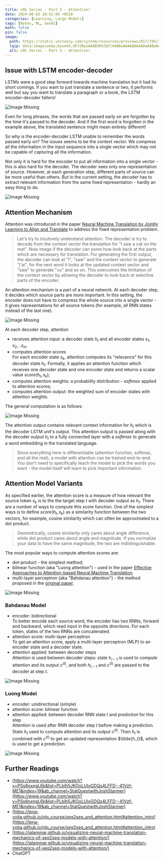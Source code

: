 ```yaml
---
title: LMs Series - Part 5 - Attention!
date: 2024-06-03 20:52:00 +0530
categories: [Learning, Large Models]
tags: [Notes, ML, GenAI]
math: false
pin: false
image:
  path: https://static.vecteezy.com/system/resources/previews/017/794/311/non_2x/attention-sign-with-exclamation-mark-banner-vector.jpg
  lqip: data:image/webp;base64,UklGRpoAAABXRUJQVlA4WAoAAAAQAAAADwAABwAAQUxQSDIAAAARL0AmbZurmr57yyIiqE8oiG0bejIYEQTgqiDA9vqnsUSI6H+oAERp2HZ65qP/VIAWAFZQOCBCAAAA8AEAnQEqEAAIAAVAfCWkAALp8sF8rgRgAP7o9FDvMCkMde9PK7euH5M1m6VWoDXf2FkP3BqV0ZYbO6NA/VFIAAAA
  alt: LMs Series - Part 5 - Attention!
---
```


## Issue with LSTM encoder-decoder

LSTMs were a good step forward towards machine translation but it had its short comings. If you want to just translate a sentence or two, it performs well but say you want to translate a paragraph or a book, the LSTM encoder-decoder falters!

![Image Missing](../assets/img/Pasted%20image%2020240603194303.png)

Even for long phrases, the words that are passed early on are forgotten by the time it's passed to the decoder. And if the first word is forgotten in the example above, the translated sentence might mean entirely different!

So why is the encoder-decoder LSTM unable to remember the words passed early on? The issues seems to be the context vector. We compress all the information in the input sequence into a single vector which may not be capable of capturing all the information.

Not only it is hard for the encoder to put all information into a single vector - this is also hard for the decoder. The decoder sees only one representation of source. However, at each generation step, different parts of source can be more useful than others. But in the current setting, the decoder has to extract relevant information from the same fixed representation - hardly an easy thing to do.

![Image Missing](../assets/img/Pasted%20image%2020240603194647.png)

## Attention Mechanism

Attention was introduced in the paper [Neural Machine Translation by Jointly Learning to Align and Translate](https://arxiv.org/pdf/1409.0473.pdf) to address the fixed representation problem. 

> Let's try to intuitively understand attention. The decoder is try to decode from the context vector the translation for "I saw a cat on the mat". Now image if the decoder can some how look back at the parts which are necessary for translation. For generating the first output, the decoder can look at "I", "saw" and the context vector to generate "j'ai", for the next word it looks at the updated context vector and "saw" to generate "vu" and so on. This overcomes the limitation of the context vector by allowing the decoder to look back at selective parts of the encoder.

An attention mechanism is a part of a neural network. At each decoder step, it decides which source parts are more important. In this setting, the encoder does not have to compress the whole source into a single vector - it gives representations for all source tokens (for example, all RNN states instead of the last one).

![Image Missing](../assets/img/Pasted%20image%2020240603195520.png)

At each decoder step, attention

- receives attention input: a decoder state $h_t$ and all encoder states $s_1, s_2, .. s_m$
- computes attention scores  
    For each encoder state $s_k$, attention computes its "relevance" for this decoder state $h_t$. Formally, it applies an attention function which receives one decoder state and one encoder state and returns a scalar value $score(h_t, s_k)$;
- computes attention weights: a probability distribution - $softmax$ applied to attention scores;
- computes attention output: the weighted sum of encoder states with attention weights.

The general computation is as follows:

![Image Missing](../assets/img/Pasted%20image%2020240603201529.png)

The attention output contains relevant context information for $h_t$ which is the decoder LSTM unit's output. This attention output is passed along with the decoder output $h_t$ to a fully connected layer with a $softmax$ to generate a word embedding in the translated language.

> Since everything here is differentiable (attention function, softmax, and all the rest), a model with attention can be trained end-to-end. You don't need to specifically teach the model to pick the words you want - the model itself will learn to pick important information.

## Attention Model Variants

As specified earlier, the attention score is a measure of how relevant the source token $s_k$ is to the the target step $t$ with decoder output as $h_t$. There are a number of ways to compute this score function. One of the simplest ways is to define $score(h_t, s_k)$ as a similarity function between the two vectors, for example, cosine similarity which can often be approximated to a dot product.

> Geometrically, cosine similarity only cares about angle difference, while dot product cares about angle and magnitude. If you normalize your data to have the same magnitude, the two are indistinguishable.

The most popular ways to compute attention scores are:
- dot-product - the simplest method;
- bilinear function (aka "Luong attention") - used in the paper [Effective Approaches to Attention-based Neural Machine Translation](https://arxiv.org/abs/1508.04025);
- multi-layer perceptron (aka "Bahdanau attention") - the method proposed in the [original paper](https://arxiv.org/pdf/1409.0473.pdf).

![Image Missing](../assets/img/Pasted%20image%2020240603205337.png)

### Bahdanau Model

- encoder: bidirectional  
    To better encode each source word, the encoder has two RNNs, forward and backward, which read input in the opposite directions. For each token, states of the two RNNs are concatenated.
- attention score: multi-layer perceptron  
    To get an attention score, apply a multi-layer perceptron (MLP) to an encoder state and a decoder state.
- attention applied: between decoder steps  
    Attention is used between decoder steps: state $ℎ_{𝑡−1}$ is used to compute attention and its output $c^{(t)}$, and both $h_{t-1}$ and $c^{(t)}$ are passed to the decoder at step $t$.

![Image Missing](../assets/img/Pasted%20image%2020240603205641.png)

### Luong Model

- encoder: unidirectional (simple)
- attention score: bilinear function
- attention applied: between decoder RNN state 𝑡 and prediction for this step  
    Attention is used after RNN decoder step 𝑡 before making a prediction. State $h_t$ used to compute attention and its output $c^{(t)}$. Then $h_t$ is combined with $c^{(t)}$ to get an updated representation $\tilde{h_t}$, which is used to get a prediction.

![Image Missing](../assets/img/Pasted%20image%2020240603205925.png)

## Further Readings

- [https://www.youtube.com/watch?v=PSs6nxngL6k&list=PLblh5JKOoLUIxGDQs4LFFD--41Vzf-ME1&index=19&ab_channel=StatQuestwithJoshStarmer](https://www.youtube.com/watch?v=PSs6nxngL6k&list=PLblh5JKOoLUIxGDQs4LFFD--41Vzf-ME1&index=19&ab_channel=StatQuestwithJoshStarmer)
- [https://lena-voita.github.io/nlp_course/seq2seq_and_attention.html#attention_intro](https://lena-voita.github.io/nlp_course/seq2seq_and_attention.html#attention_intro)
- [https://jalammar.github.io/visualizing-neural-machine-translation-mechanics-of-seq2seq-models-with-attention/](https://jalammar.github.io/visualizing-neural-machine-translation-mechanics-of-seq2seq-models-with-attention/)
- ChatGPT
